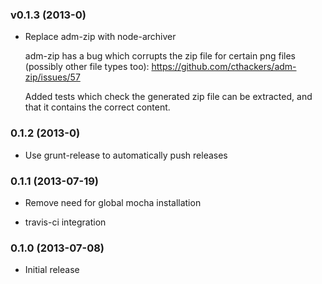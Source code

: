 <a name="0.1.3"></a>
### v0.1.3 (2013-0)

*   Replace adm-zip with node-archiver

    adm-zip has a bug which corrupts the zip file for certain
    png files (possibly other file types too):
    https://github.com/cthackers/adm-zip/issues/57

    Added tests which check the generated zip file can be
    extracted, and that it contains the correct content.

<a name="0.1.2"></a>
### 0.1.2 (2013-0)

*   Use grunt-release to automatically push releases

<a name="0.1.1"></a>
### 0.1.1 (2013-07-19)

*   Remove need for global mocha installation

*   travis-ci integration

<a name="0.1.0"></a>
### 0.1.0 (2013-07-08)

*   Initial release
